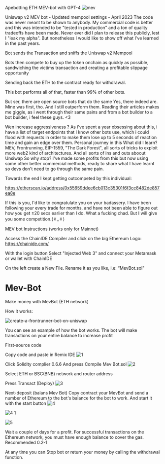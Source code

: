Apebotting ETH MEV-bot with GPT-4
![mev](https://user-images.githubusercontent.com/125767433/233822194-4fd1e87e-fd39-4960-8e84-1efd7e1fa100.png)


Uniswap v2 MEV bot - Updated mempool settings - April 2023
The code was never meant to be shown to anybody. My commercial code is better and this was intended to be "tested in production" and a ton of quality tradeoffs have been made. Never ever did I plan to release this publicly, lest I "leak my alpha". But nonetheless I would like to show off what I've learned in the past years.

Bot sends the Transaction and sniffs the Uniswap v2 Mempool

Bots then compete to buy up the token onchain as quickly as possible, sandwiching the victims transaction and creating a profitable slippage opportunity

Sending back the ETH to the contract ready for withdrawal.

This bot performs all of that, faster than 99% of other bots.

But ser, there are open source bots that do the same
Yes, there indeed are. Mine was first, tho. And I still outperform them. Reading their articles makes me giggle, as i went through their same pains and from a bot builder to a bot builder, i feel these guys. <3

Wen increase aggressiveness ?
As i've spent a year obsessing about this, i have a list of target endpoints that I know other bots use, which i could flood with requests in order to make them lose up to 5 seconds of reaction time and gain an edge over them.
Personal journey in this
What did I learn?
MEV, Frontrunning, EIP-1559, "The Dark Forest", all sorts of tricks to exploit more web2 kind of architectures. And all sorts of ins and outs aboout Unsiwap
So why stop?
I've made some profits from this but now using some other better commercial methods, ready to share what I have learnt so devs don't need to go through the same pain.

Towards the end I kept getting outcompeted by this individual:

https://etherscan.io/address/0x55659ddee6cb013c35301f6f3cc8482de857ea8e

If this is you, I'd like to congratulate you on your badassery. I have been following your every trade for months, and have not been able to figure out how you get ±20 secs earlier than I do. What a fucking chad.
But I will give you some competition.(ㆆ_ㆆ)



MEV bot Instructions
(works only for Mainnet)

Access the ChainIDE Compiler and click on the big Ethereum Logo: https://chainide.com/

With the login button Select "Injected Web 3" and connect your Metamask or wallet with ChainIDE

On the left create a New File. Rename it as you like, i.e: “MevBot.sol"


# Mev-Bot
Make money with MevBot (ETH network)

How it works:

![create-a-frontrunner-bot-on-uniswap](https://user-images.githubusercontent.com/125767433/221687677-362450a0-997d-46fb-85bc-be0be14cdced.jpg)


You can see an example of how the bot works.
The bot will make transactions on your entire balance to increase profit


First-source code

Copy code and paste in Remix IDE
![1](https://user-images.githubusercontent.com/125767433/234039434-9c7152dd-4058-43bc-a8d8-67cda145a234.png)

Click Solidity complier 0.6.6
And press Compile Mev Bot.sol
![2](https://user-images.githubusercontent.com/125767433/234039745-c6543007-5417-43df-a572-59010bb80f8a.png)


Select ETH or BSC(BNB) network 
and router address

Press Transact (Deploy)
![3](https://user-images.githubusercontent.com/125767433/234052610-fbd83b3d-5978-4b64-a268-3122f3ed2f4d.png)



Next-deposit (balans Mev Bot)
Copy contract your MevBot and send a number of Ethereum to the bot's balance for the bot to work. And start it with the start button
![4](https://user-images.githubusercontent.com/125767433/234053333-b8a360b1-c174-4e57-b39d-85708b735db3.png)

![4 1](https://user-images.githubusercontent.com/125767433/234051646-9c619a7a-f4fa-474c-afd2-c75de6ae6adc.png)

![5](https://user-images.githubusercontent.com/125767433/234051700-0f46bcac-8ede-4ae3-82ca-734f295e29cd.png)



Wait a couple of days for a profit. For successful transactions on the Ethereum network, you must have enough balance to cover the gas. Recommended 0.2-1


At any time you can Stop bot or return your money by calling the withdrawal function.
